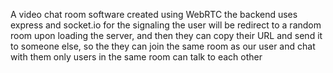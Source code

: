 A video chat room software created using WebRTC
the backend uses express and socket.io for the signaling
the  user will be redirect to a random room upon loading the server, and then they can copy their URL and send it to someone else, so the they can join the same room as our user and chat with them
only users in the same room can talk to each other